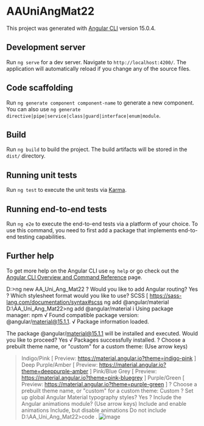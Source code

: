 # AAUniAngMat22

This project was generated with [Angular CLI](https://github.com/angular/angular-cli) version 15.0.4.

## Development server

Run `ng serve` for a dev server. Navigate to `http://localhost:4200/`. The application will automatically reload if you change any of the source files.

## Code scaffolding

Run `ng generate component component-name` to generate a new component. You can also use `ng generate directive|pipe|service|class|guard|interface|enum|module`.

## Build

Run `ng build` to build the project. The build artifacts will be stored in the `dist/` directory.

## Running unit tests

Run `ng test` to execute the unit tests via [Karma](https://karma-runner.github.io).

## Running end-to-end tests

Run `ng e2e` to execute the end-to-end tests via a platform of your choice. To use this command, you need to first add a package that implements end-to-end testing capabilities.

## Further help

To get more help on the Angular CLI use `ng help` or go check out the [Angular CLI Overview and Command Reference](https://angular.io/cli) page.

D:\>ng new AA_Uni_Ang_Mat22
? Would you like to add Angular routing? Yes
? Which stylesheet format would you like to use? SCSS   [ https://sass-lang.com/documentation/syntax#scss
ng add @angular/material
D:\AA_Uni_Ang_Mat22>ng add @angular/material
i Using package manager: npm
√ Found compatible package version: @angular/material@15.1.1.
√ Package information loaded.

The package @angular/material@15.1.1 will be installed and executed.
Would you like to proceed? Yes
√ Packages successfully installed.
? Choose a prebuilt theme name, or "custom" for a custom theme: (Use arrow keys)
> Indigo/Pink        [ Preview: https://material.angular.io?theme=indigo-pink ]
  Deep Purple/Amber  [ Preview: https://material.angular.io?theme=deeppurple-amber ]
  Pink/Blue Grey     [ Preview: https://material.angular.io?theme=pink-bluegrey ]
  Purple/Green       [ Preview: https://material.angular.io?theme=purple-green ]
? Choose a prebuilt theme name, or "custom" for a custom theme: Custom
? Set up global Angular Material typography styles? Yes
? Include the Angular animations module? (Use arrow keys)
> Include and enable animations
  Include, but disable animations
  Do not include
D:\AA_Uni_Ang_Mat22>code .
![image](https://user-images.githubusercontent.com/37549326/213886902-4bfab652-aa78-4920-b4c4-da4a7ebf1be3.png)

